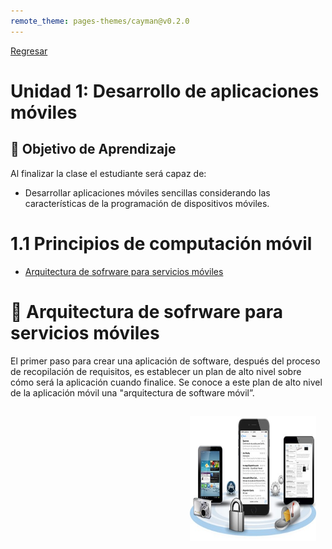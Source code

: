 ```yaml
---
remote_theme: pages-themes/cayman@v0.2.0
---
```

[Regresar](/Aplicaciones-Moviles-y-Servicios-Telematicos/)

# Unidad 1: Desarrollo de aplicaciones móviles
## 🎯 Objetivo de Aprendizaje
Al finalizar la clase el estudiante será capaz de:
- Desarrollar aplicaciones móviles sencillas considerando las características de la programación de dispositivos móviles.

# 1.1 Principios de computación móvil
- [Arquitectura de sofrware para servicios móviles](#arquitectura)


<a name="arquitectura"> </a>

# 📲 Arquitectura de sofrware para servicios móviles
El primer paso para crear una aplicación de software, después del proceso de recopilación de requisitos, es establecer un plan de alto nivel sobre cómo será la aplicación cuando finalice. Se conoce a este plan de alto nivel de la aplicación móvil una "arquitectura de software móvil”.

<p align="center">
  <img src="../imagenes/computacionmovil.jpg" style="width: 40%; height: 200px; float: right; padding: 15px;" alt="redhat">
</p>